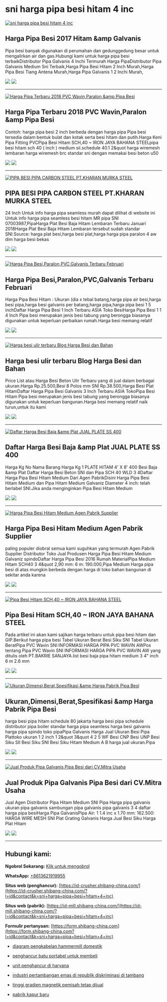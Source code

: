 # sni harga pipa besi hitam 4 inc

<a href="https://swt.shibang-china.com/?l=id&img&k=sni+harga+pipa+besi+hitam+4+inc" target="_blank">![sni harga pipa besi hitam 4 inc](http://static.shibang-china.com/all-800x300/1077.jpg)</a>

## Harga Pipa Besi 2017 Hitam &amp Galvanis
Pipa besi banyak digunakan di perumahan dan gedunggedung besar untuk mengalirkan air dan gas.Hubungi kami untuk harga pipa besi terbaikDistributor Pipa Galvanis 4 Inchi Termurah Harga PipaDistributor Pipa Galvanis Medium Sni Terbaik,Harga Pipa Besi Hitam 2 Inch Murah,Harga Pipa Besi Tiang Antena Murah,Harga Pipa Galvanis 1 2 Inchi Murah,


<a href="https://whatsapp.shibangsoft.com/WhatsApp.php" target="_blank" title="WhatsApp">![](http://static.shibang-china.com/icon/whatsapp.png)</a> <a href="https://swt.shibang-china.com/?l=id&icon&k=sni+harga+pipa+besi+hitam+4+inc" target="_blank">![](http://static.shibang-china.com/icon/chat-id.png)</a>

---

<a href="https://swt.shibang-china.com/?l=id&img&k=sni+harga+pipa+besi+hitam+4+inc" target="_blank">![Harga Pipa Terbaru 2018 PVC Wavin,Paralon &amp Pipa Besi](http://static.shibang-china.com/all-800x300/1306.jpg)</a>

## Harga Pipa Terbaru 2018 PVC Wavin,Paralon &amp Pipa Besi
Contoh: harga pipa besi 2 inch berbeda dengan harga pipa Pipa besi tersedia dalam bentuk bulat dan kotak serta besi hitam dan putih.Harga Keni Pipa Fitting PVCPipa Besi Hitam SCH,40 ~ IRON JAYA BAHANA STEELpipa besi hitam sch 40 ( inch ) medium sii.schedule 40.1 2&quot harga wiremesh lembaran harga wiremesh brc standar sni dengan memakai besi beton u50


<a href="https://whatsapp.shibangsoft.com/WhatsApp.php" target="_blank" title="WhatsApp">![](http://static.shibang-china.com/icon/whatsapp.png)</a> <a href="https://swt.shibang-china.com/?l=id&icon&k=sni+harga+pipa+besi+hitam+4+inc" target="_blank">![](http://static.shibang-china.com/icon/chat-id.png)</a>

---

<a href="https://swt.shibang-china.com/?l=id&img&k=sni+harga+pipa+besi+hitam+4+inc" target="_blank">![PIPA BESI PIPA CARBON STEEL PT.KHARAN MURKA STEEL](http://static.shibang-china.com/all-800x300/200.jpg)</a>

## PIPA BESI PIPA CARBON STEEL PT.KHARAN MURKA STEEL
24 Inch Untuk info harga pipa seamless murah dapat dilihat di website ini Untuk info harga pipa seamless besi hitam MR pipa SNI 07003987,PipaHarga Plat Besi Baja Hitam Lembaran Terbaru Januari 2018Harga Plat Besi Baja Hitam Lembaran tersebut sudah standar SNI.Source: harga plat besi,harga besi plat,harga harga pipa paralon 4 aw dim harga besi bekas


<a href="https://whatsapp.shibangsoft.com/WhatsApp.php" target="_blank" title="WhatsApp">![](http://static.shibang-china.com/icon/whatsapp.png)</a> <a href="https://swt.shibang-china.com/?l=id&icon&k=sni+harga+pipa+besi+hitam+4+inc" target="_blank">![](http://static.shibang-china.com/icon/chat-id.png)</a>

---

<a href="https://swt.shibang-china.com/?l=id&img&k=sni+harga+pipa+besi+hitam+4+inc" target="_blank">![Harga Pipa Besi,Paralon,PVC,Galvanis Terbaru Februari](http://static.shibang-china.com/all-800x300/131.jpg)</a>

## Harga Pipa Besi,Paralon,PVC,Galvanis Terbaru Februari
Harga Pipa Besi Hitam : Ukuran (dia x tebal batang,harga pipa air besi,harga besi pipa,harga besi galvanis per batang,harga pipa,harga pipa besi 1 5 inchDaftar Harga Pipa Besi 1 Inch Terbaru ASIA Toko BesiHarga Pipa Besi 1 1 4 Inch Pipa besi merupakan jenis besi tabung yang berongga biasanya digunakan untuk keperluan perbaikan rumah.Harga besi memang relatif


<a href="https://whatsapp.shibangsoft.com/WhatsApp.php" target="_blank" title="WhatsApp">![](http://static.shibang-china.com/icon/whatsapp.png)</a> <a href="https://swt.shibang-china.com/?l=id&icon&k=sni+harga+pipa+besi+hitam+4+inc" target="_blank">![](http://static.shibang-china.com/icon/chat-id.png)</a>

---

<a href="https://swt.shibang-china.com/?l=id&img&k=sni+harga+pipa+besi+hitam+4+inc" target="_blank">![Harga besi ulir terbaru Blog Harga Besi dan Bahan](http://static.shibang-china.com/all-800x300/948.jpg)</a>

## Harga besi ulir terbaru Blog Harga Besi dan Bahan
Price List atau Harga Besi Beton Ulir Terbaru yang di jual dalam berbagai ukuran.Harga Rp.25.500,Besi 8 Polos mm SNI Rp.38.500,Harga Besi Plat HitamDaftar Harga Pipa Besi Galvanis 3 Inch Terbaru ASIA TokoPipa Besi Hitam Pipa besi merupakan jenis besi tabung yang berongga biasanya digunakan untuk keperluan bangunan.Harga besi memang relatif naik turun,untuk itu kami


<a href="https://whatsapp.shibangsoft.com/WhatsApp.php" target="_blank" title="WhatsApp">![](http://static.shibang-china.com/icon/whatsapp.png)</a> <a href="https://swt.shibang-china.com/?l=id&icon&k=sni+harga+pipa+besi+hitam+4+inc" target="_blank">![](http://static.shibang-china.com/icon/chat-id.png)</a>

---

<a href="https://swt.shibang-china.com/?l=id&img&k=sni+harga+pipa+besi+hitam+4+inc" target="_blank">![Daftar Harga Besi Baja &amp Plat JUAL PLATE SS 400](http://static.shibang-china.com/all-800x300/841.jpg)</a>

## Daftar Harga Besi Baja &amp Plat JUAL PLATE SS 400
Harga Kg No Nama Barang Harga Kg 1 PLATE HITAM 4' X 8' 400 Besi Baja &amp Plat Daftar Harga Besi Beton SNI dan Pipa SCH 40 WLD 3 4Daftar Harga Pipa Besi Hitam Medium Dari Agen PabrikDisini Harga Pipa Besi Hitam Medium dan Pipa Hitam Medium Galvaniz Diameter 4 inch: telah berlabel SNI.Jika anda menginginkan Pipa Besi Hitam Medium


<a href="https://whatsapp.shibangsoft.com/WhatsApp.php" target="_blank" title="WhatsApp">![](http://static.shibang-china.com/icon/whatsapp.png)</a> <a href="https://swt.shibang-china.com/?l=id&icon&k=sni+harga+pipa+besi+hitam+4+inc" target="_blank">![](http://static.shibang-china.com/icon/chat-id.png)</a>

---

<a href="https://swt.shibang-china.com/?l=id&img&k=sni+harga+pipa+besi+hitam+4+inc" target="_blank">![Harga Pipa Besi Hitam Medium Agen Pabrik Supplier](http://static.shibang-china.com/all-800x300/1345.jpg)</a>

## Harga Pipa Besi Hitam Medium Agen Pabrik Supplier
paling populer diobral semua kami suguhkan yang termurah Agen Pabrik Supplier Distributor Toko Jual Produsen Harga Pipa Besi Hitam Medium Galvaniz spindoDaftar Harga Pipa Besi 2016 Rumah MaterialPipa Medium Hitam SCH40 3 4&quot 2,90 mm: 6 m: 190.000,Pipa Medium Harga pipa besi di atas mungkin berbeda dengan harga di toko bahan bangunan di sekitar anda karena


<a href="https://whatsapp.shibangsoft.com/WhatsApp.php" target="_blank" title="WhatsApp">![](http://static.shibang-china.com/icon/whatsapp.png)</a> <a href="https://swt.shibang-china.com/?l=id&icon&k=sni+harga+pipa+besi+hitam+4+inc" target="_blank">![](http://static.shibang-china.com/icon/chat-id.png)</a>

---

<a href="https://swt.shibang-china.com/?l=id&img&k=sni+harga+pipa+besi+hitam+4+inc" target="_blank">![Pipa Besi Hitam SCH,40 ~ IRON JAYA BAHANA STEEL](http://static.shibang-china.com/all-800x300/946.jpg)</a>

## Pipa Besi Hitam SCH,40 ~ IRON JAYA BAHANA STEEL
Pada artikel ini akan kami sajikan harga terbaru untuk pipa besi hitam dan GIP.Berikut harga pipa besi Tabel Ukuran Berat Besi Siku SNI Tabel Ukuran BeratPipa PVC Wavin SNI INFORMASI HARGA PIPA PVC WAVIN AWPos tentang Pipa PVC Wavin SNI INFORMASI HARGA PIPA PVC WAVIN AW yang ditulis oleh PT.BAKRIE SANJAYA.list besi baja pipa hitam medium 3 4" inch 6 m 2.6 mm


<a href="https://whatsapp.shibangsoft.com/WhatsApp.php" target="_blank" title="WhatsApp">![](http://static.shibang-china.com/icon/whatsapp.png)</a> <a href="https://swt.shibang-china.com/?l=id&icon&k=sni+harga+pipa+besi+hitam+4+inc" target="_blank">![](http://static.shibang-china.com/icon/chat-id.png)</a>

---

<a href="https://swt.shibang-china.com/?l=id&img&k=sni+harga+pipa+besi+hitam+4+inc" target="_blank">![Ukuran,Dimensi,Berat,Spesifikasi &amp Harga Pabrik Pipa Besi](http://static.shibang-china.com/all-800x300/1509.jpg)</a>

## Ukuran,Dimensi,Berat,Spesifikasi &amp Harga Pabrik Pipa Besi
harga besi pipa hitam schedule 80 jakarta harga besi pipa schedule distributor pipa boiler standar harga pipa seamless harga besi galvanis harga pipa spindo toko pipaPipa Galvanis Harga Jual Ukuran Besi Pipa Plattoko ukuran 1 2 inch 1 2&quot 3&quot 4 2 5 WF Besi CNP Besi UNP Besi Siku SII Besi Siku SNI Besi Siku Hitam Medium A B harga jual ukuran.Pipa


<a href="https://whatsapp.shibangsoft.com/WhatsApp.php" target="_blank" title="WhatsApp">![](http://static.shibang-china.com/icon/whatsapp.png)</a> <a href="https://swt.shibang-china.com/?l=id&icon&k=sni+harga+pipa+besi+hitam+4+inc" target="_blank">![](http://static.shibang-china.com/icon/chat-id.png)</a>

---

<a href="https://swt.shibang-china.com/?l=id&img&k=sni+harga+pipa+besi+hitam+4+inc" target="_blank">![Jual Produk Pipa Galvanis Pipa Besi dari CV.Mitra Usaha](http://static.shibang-china.com/all-800x300/576.jpg)</a>

## Jual Produk Pipa Galvanis Pipa Besi dari CV.Mitra Usaha
Jual Agen Distributor Pipa Hitam Medium SNI Pipa Harga pipa galvanis ukuran pipa galvanis sambungan pipa galvanis pipa galvanis 3 4 daftar harga pipa besiHarga Pipa GalvanisPipa Air: 1 1.4 inc x 1.70 mm: 162.500: HARGA WIRE MESH SNI Plat Grating Galvanis Harga Jual Besi Siku Harga Plat Hitam


<a href="https://whatsapp.shibangsoft.com/WhatsApp.php" target="_blank" title="WhatsApp">![](http://static.shibang-china.com/icon/whatsapp.png)</a> <a href="https://swt.shibang-china.com/?l=id&icon&k=sni+harga+pipa+besi+hitam+4+inc" target="_blank">![](http://static.shibang-china.com/icon/chat-id.png)</a>

---
## Hubungi kami:

**Ngobrol Sekarang:** [Klik untuk mengobrol](https://swt.shibang-china.com?l=id&contact&k=sni+harga+pipa+besi+hitam+4+inc)

**WhatsApp:**  [+8613621919955](https://whatsapp.shibangsoft.com/WhatsApp.php)

**Situs web (penghancur):** [https://id-crusher.shibang-china.com/](https://id-crusher.shibang-china.com/?l=id&contact&k=sni+harga+pipa+besi+hitam+4+inc)

**Situs web (pabrik):** [https://id-mill.shibang-china.com/](https://id-mill.shibang-china.com/?l=id&contact&k=sni+harga+pipa+besi+hitam+4+inc)

**Formulir pertanyaan:** [https://form.shibang-china.com](https://form.shibang-china.com?l=id&contact&k=sni+harga+pipa+besi+hitam+4+inc)

* [diagram pengkabelan hammermill domestik](../39/diagram%20pengkabelan%20hammermill%20domestik.md)

* [penghancur batu portabel untuk membeli](../38/penghancur%20batu%20portabel%20untuk%20membeli.md)

* [unit penghancur di haryana](../40/unit%20penghancur%20di%20haryana.md)

* [industri pertambangan emas di republik diskriminasi di tambang](../36/industri%20pertambangan%20emas%20di%20republik%20diskriminasi%20di%20tambang.md)

* [tinggi gradien magnetik pemisah tetap dijual](../34/tinggi%20gradien%20magnetik%20pemisah%20tetap%20dijual.md)

* [pabrik kapur baru](../40/pabrik%20kapur%20baru.md)